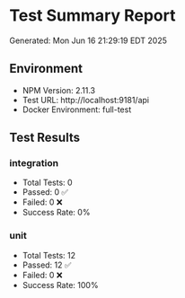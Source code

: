 # Test Summary Report
Generated: Mon Jun 16 21:29:19 EDT 2025

## Environment
- NPM Version: 2.11.3
- Test URL: http://localhost:9181/api
- Docker Environment: full-test

## Test Results
### integration
- Total Tests: 0
- Passed: 0 ✅
- Failed: 0 ❌
- Success Rate: 0%

### unit
- Total Tests: 12
- Passed: 12 ✅
- Failed: 0 ❌
- Success Rate: 100%

